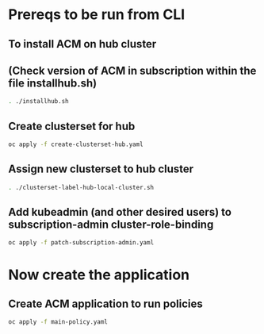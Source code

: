 # Prereqs to be run from CLI
## To install ACM on hub cluster
## (Check version of ACM in subscription within the file installhub.sh)
```bash
. ./installhub.sh
```
## Create clusterset for hub
```bash
oc apply -f create-clusterset-hub.yaml
```

## Assign new clusterset to hub cluster
```bash
. ./clusterset-label-hub-local-cluster.sh
```

## Add kubeadmin (and other desired users) to subscription-admin cluster-role-binding
```bash
oc apply -f patch-subscription-admin.yaml
```

# Now create the application
## Create ACM application to run policies
```bash
oc apply -f main-policy.yaml
```
